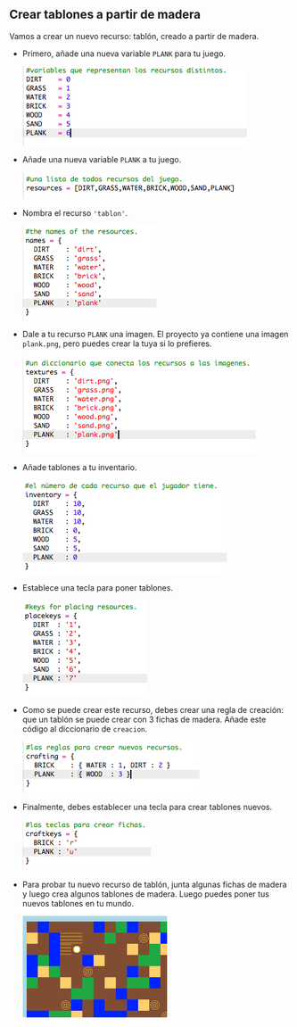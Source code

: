 ## Crear tablones a partir de madera

Vamos a crear un nuevo recurso: tablón, creado a partir de madera.

+ Primero, añade una nueva variable `PLANK` para tu juego.
    
    ![screenshot](images/craft-plank-const.png)

+ Añade una nueva variable `PLANK` a tu juego.
    
    ![screenshot](images/craft-plank-resources.png)

+ Nombra el recurso `'tablon'`.
    
    ![screenshot](images/craft-plank-names.png)

+ Dale a tu recurso `PLANK` una imagen. El proyecto ya contiene una imagen `plank.png`, pero puedes crear la tuya si lo prefieres.
    
    ![screenshot](images/craft-plank-textures.png)

+ Añade tablones a tu inventario.
    
    ![screenshot](images/craft-plank-inventory.png)

+ Establece una tecla para poner tablones.
    
    ![screenshot](images/craft-plank-placekeys.png)

+ Como se puede crear este recurso, debes crear una regla de creación: que un tablón se puede crear con 3 fichas de madera. Añade este código al diccionario de `creacion`.
    
    ![screenshot](images/craft-plank-crafting.png)

+ Finalmente, debes establecer una tecla para crear tablones nuevos.
    
    ![screenshot](images/craft-plank-craftkeys.png)

+ Para probar tu nuevo recurso de tablón, junta algunas fichas de madera y luego crea algunos tablones de madera. Luego puedes poner tus nuevos tablones en tu mundo.
    
    ![screenshot](images/craft-plank-test.png)